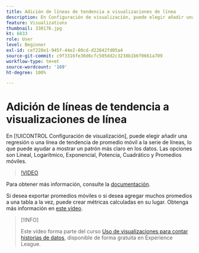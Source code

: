 ```yaml
---
title: Adición de líneas de tendencia a visualizaciones de línea
description: En Configuración de visualización, puede elegir añadir una regresión o una línea de tendencia de promedio móvil a la serie de líneas, lo que puede ayudar a mostrar un patrón más claro en los datos. Las opciones son Lineal, Logarítmico, Exponencial, Potencia, Cuadrático y Promedios móviles.
feature: Visualizations
thumbnail: 330176.jpg
kt: 6833
role: User
level: Beginner
exl-id: cef228e1-945f-44e2-80cd-d22842fd05a4
source-git-commit: c9f3316fe30d6cfc505dd2c3238b1b6f0661a709
workflow-type: tm+mt
source-wordcount: '169'
ht-degree: 100%

---
```


# Adición de líneas de tendencia a visualizaciones de línea

En [!UICONTROL Configuración de visualización], puede elegir añadir una regresión o una línea de tendencia de promedio móvil a la serie de líneas, lo que puede ayudar a mostrar un patrón más claro en los datos. Las opciones son Lineal, Logarítmico, Exponencial, Potencia, Cuadrático y Promedios móviles.

>[!VIDEO](https://video.tv.adobe.com/v/330176/?quality=12&learn=on)

Para obtener más información, consulte la [documentación](https://experienceleague.adobe.com/docs/analytics/analyze/analysis-workspace/visualizations/line.html?lang=es#analysis-workspace).

Si desea exportar promedios móviles o si desea agregar muchos promedios a una tabla a la vez, puede crear métricas calculadas en su lugar. Obtenga más información en [este vídeo](https://experienceleague.adobe.com/docs/analytics-learn/tutorials/analysis-workspace/visualizations/using-the-cumulative-average-function-to-apply-metric-smoothing.html?lang=es#analysis-workspace).

>[!INFO]
>
> Este vídeo forma parte del curso [Uso de visualizaciones para contar historias de datos](https://experienceleague.adobe.com/?recommended=Analytics-U-1-2021.1.visualizations&amp;lang=es), disponible de forma gratuita en Experience League.
